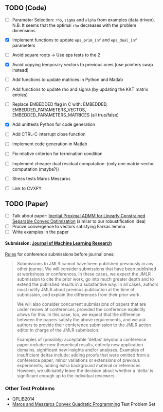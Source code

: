 ## TODO (Code)

-   [ ] Parameter Selection: `rho`, `sigma` and `alpha` from examples (data driven). N.B. It seems that the optimal `rho` decreases with the problem dimensions
-   [x] Implement functions to update `eps_prim_inf` and `eps_dual_inf` parameters
-   [ ] Avoid square roots -> Use eps tests to the 2
-   [x] Avoid copying temporary vectors to previous ones (use pointers swap instead)
-   [ ] Add functions to update matrices in Python and Matlab
-   [ ] Add functions to update rho and sigma (by updating the KKT matrix entries)
-   [ ] Replace EMBEDDED flag in C with:  EMBEDDED, EMBEDDED_PARAMETERS_VECTOS, EMBEDDED_PARAMETERS_MATRICES (all true/false)
-   [x] Add unittests Python for code generation
-   [ ] Add CTRL-C interrupt close function
-   [ ] Implement code generation in Matlab
-   [ ] Fix relative criterion for termination condition
-   [ ] Implement cheaper dual residual computation: (only one matrix-vector computation (maybe?))
-   [ ] Stress tests Maros Meszaros
-   [ ] Link to CVXPY


## TODO (Paper)
-   [ ] Talk about paper: [Inertial Proximal ADMM for Linearly Constrained Separable Convex Optimization](http://epubs.siam.org/doi/pdf/10.1137/15100463X) (similar to our robustification idea)
-   [ ] Proove convergence to vectors satisfying Farkas lemma
-   [ ] Write examples in the paper

#### Submission: [Journal of Machine Learning Research](http://www.jmlr.org/)
[Rules](http://www.jmlr.org/author-info.html#Originality) for conference submissions before journal ones:

> Submissions to JMLR cannot have been published previously in any other journal. We will consider submissions that have been published at workshops or conferences. In these cases, we expect the JMLR submission to cite the prior work, go into much greater depth and to extend the published results in a substantive way. In all cases, authors must notify JMLR about previous publication at the time of submission, and explain the differences from their prior work.
>
> We will also consider concurrent submissions of papers that are under review at conferences, provided the conference explicitly allows for this. In this case, too, we expect that the difference between the papers satisfy the above requirements, and we ask authors to provide their conference submission to the JMLR action editor in charge of the JMLR submission.
>
> Examples of (possibly) acceptable 'deltas' beyond a conference paper include: new theoretical results, entirely new application domains, significant new insights and/or analyses. Examples of insufficient deltas include: adding proofs that were omitted from a conference paper; minor variations or extensions of previous experiments; adding extra background material or references. However, we ultimately leave the decision about whether a 'delta' is significant enough up to the individual reviewers.


### Other Test Problems

-   [QPLIB2014](http://www.lamsade.dauphine.fr/QPlib2014/doku.php)
-   [Maros and Meszaros Convex Quadratic Programming](https://github.com/YimingYAN/QP-Test-Problems) Test Problem Set
